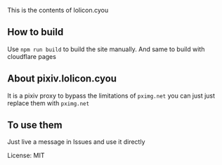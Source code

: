 This is the contents of lolicon.cyou
## How to build
Use ``` npm run build ``` to build the site manually.
And same to build with cloudflare pages
## About pixiv.lolicon.cyou
It is a pixiv proxy to bypass the limitations of ``` pximg.net ``` you can just just replace them with ``` pximg.net ```
## To use them
Just live a message in Issues and use it directly

License: MIT
